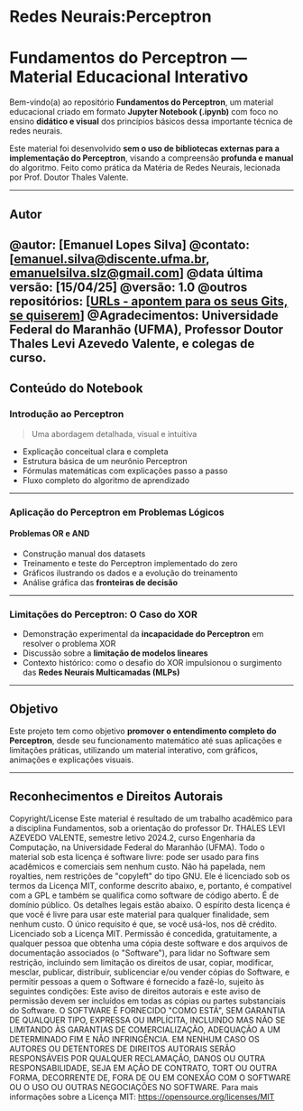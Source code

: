 # Redes Neurais:Perceptron
#  Fundamentos do Perceptron — Material Educacional Interativo

Bem-vindo(a) ao repositório **Fundamentos do Perceptron**, um material educacional criado em formato **Jupyter Notebook (.ipynb)** com foco no ensino **didático e visual** dos princípios básicos dessa importante técnica de redes neurais.

Este material foi desenvolvido **sem o uso de bibliotecas externas para a implementação do Perceptron**, visando a compreensão **profunda e manual** do algoritmo. Feito como prática da Matéria de Redes Neurais, lecionada por Prof. Doutor Thales Valente.

----------------------------
## Autor
@autor: [Emanuel Lopes Silva]
@contato: [emanuel.silva@discente.ufma.br, emanuelsilva.slz@gmail.com]
@data última versão: [15/04/25]
@versão: 1.0
@outros repositórios: [[URLs - apontem para os seus Gits, se quiserem](https://github.com/EmanuelSilva69)]
@Agradecimentos: Universidade Federal do Maranhão (UFMA), Professor Doutor
Thales Levi Azevedo Valente, e colegas de curso.
------------------------------
##  Conteúdo do Notebook

### Introdução ao Perceptron
> Uma abordagem detalhada, visual e intuitiva

-  Explicação conceitual clara e completa
-  Estrutura básica de um neurônio Perceptron
-  Fórmulas matemáticas com explicações passo a passo
-  Fluxo completo do algoritmo de aprendizado

---

### Aplicação do Perceptron em Problemas Lógicos

####  Problemas OR e AND
-  Construção manual dos datasets
-  Treinamento e teste do Perceptron implementado do zero
-  Gráficos ilustrando os dados e a evolução do treinamento
-  Análise gráfica das **fronteiras de decisão**

---

### Limitações do Perceptron: O Caso do XOR

-  Demonstração experimental da **incapacidade do Perceptron** em resolver o problema XOR
-  Discussão sobre a **limitação de modelos lineares**
-  Contexto histórico: como o desafio do XOR impulsionou o surgimento das **Redes Neurais Multicamadas (MLPs)**

---

##  Objetivo

Este projeto tem como objetivo **promover o entendimento completo do Perceptron**, desde seu funcionamento matemático até suas aplicações e limitações práticas, utilizando um material interativo, com gráficos, animações e explicações visuais.

---
## Reconhecimentos e Direitos Autorais

Copyright/License
Este material é resultado de um trabalho acadêmico para a disciplina
Fundamentos, sob a orientação do professor Dr. THALES LEVI
AZEVEDO VALENTE, semestre letivo 2024.2, curso Engenharia da Computação,
na Universidade Federal do Maranhão (UFMA). Todo o material sob esta licença é
software livre: pode ser usado para fins acadêmicos e comerciais sem nenhum custo.
Não há papelada, nem royalties, nem restrições de "copyleft" do tipo GNU. Ele é
licenciado sob os termos da Licença MIT, conforme descrito abaixo, e, portanto, é
compatível com a GPL e também se qualifica como software de código aberto. É de
domínio público. Os detalhes legais estão abaixo. O espírito desta licença é que você
é livre para usar este material para qualquer finalidade, sem nenhum custo. O único
requisito é que, se você usá-los, nos dê crédito.
Licenciado sob a Licença MIT. Permissão é concedida, gratuitamente, a qualquer
pessoa que obtenha uma cópia deste software e dos arquivos de documentação
associados (o "Software"), para lidar no Software sem restrição, incluindo sem
limitação os direitos de usar, copiar, modificar, mesclar, publicar, distribuir,
sublicenciar e/ou vender cópias do Software, e permitir pessoas a quem o Software
é fornecido a fazê-lo, sujeito às seguintes condições:
Este aviso de direitos autorais e este aviso de permissão devem ser incluídos em todas
as cópias ou partes substanciais do Software.
O SOFTWARE É FORNECIDO "COMO ESTÁ", SEM GARANTIA DE
QUALQUER TIPO, EXPRESSA OU IMPLÍCITA, INCLUINDO MAS NÃO SE
LIMITANDO ÀS GARANTIAS DE COMERCIALIZAÇÃO, ADEQUAÇÃO A UM
DETERMINADO FIM E NÃO INFRINGÊNCIA. EM NENHUM CASO OS
AUTORES OU DETENTORES DE DIREITOS AUTORAIS SERÃO
RESPONSÁVEIS POR QUALQUER RECLAMAÇÃO, DANOS OU OUTRA
RESPONSABILIDADE, SEJA EM AÇÃO DE CONTRATO, TORT OU OUTRA
FORMA, DECORRENTE DE, FORA DE OU EM CONEXÃO COM O
SOFTWARE OU O USO OU OUTRAS NEGOCIAÇÕES NO SOFTWARE.
Para mais informações sobre a Licença MIT: https://opensource.org/licenses/MIT

